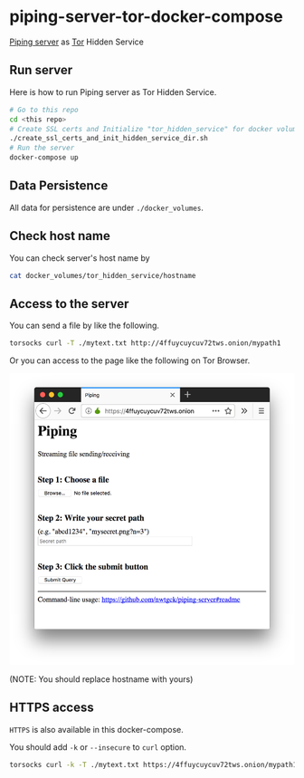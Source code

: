 # piping-server-tor-docker-compose

[Piping server](https://github.com/nwtgck/piping-server) as [Tor](https://www.torproject.org/) Hidden Service

## Run server

Here is how to run Piping server as Tor Hidden Service.

```bash
# Go to this repo
cd <this repo>
# Create SSL certs and Initialize "tor_hidden_service" for docker volume sharing
./create_ssl_certs_and_init_hidden_service_dir.sh
# Run the server
docker-compose up
```

## Data Persistence

All data for persistence are under `./docker_volumes`.

## Check host name

You can check server's host name by

```bash
cat docker_volumes/tor_hidden_service/hostname
```

## Access to the server

You can send a file by like the following.

```bash
torsocks curl -T ./mytext.txt http://4ffuycuycuv72tws.onion/mypath1
```

Or you can access to the page like the following on Tor Browser.

![demo1](demo_images/piping_tor_hidden_service.png)

(NOTE: You should replace hostname with yours)

## HTTPS access

`HTTPS` is also available in this docker-compose.

You should add `-k` or `--insecure` to `curl` option.

```bash
torsocks curl -k -T ./mytext.txt https://4ffuycuycuv72tws.onion/mypath1
```

